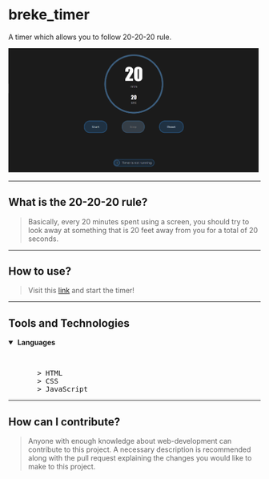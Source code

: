 # breke_timer
A timer which allows you to follow 20-20-20 rule.

<img src="assets/Screenshot (494).png" width="500">

---

## What is the 20-20-20 rule?
>Basically, every 20 minutes spent using a screen, you should try to look away at something that is 20 feet away from you for a total of 20 seconds.

---

## How to use?
>Visit this [link](https://murtuzaalisurti.github.io/breke_timer/) and start the timer!

---

## Tools and Technologies

<details open>
  <summary><strong>&nbsp;Languages</strong></summary>
  <ul>
    <br>
    <pre>
    > HTML
    > CSS
    > JavaScript</pre>
  </ul>
 </details>
 
 ---
 
 ## How can I contribute?
>Anyone with enough knowledge about web-development can contribute to this project. A necessary description is recommended along with the pull request explaining the changes you would like to make to this project. 

